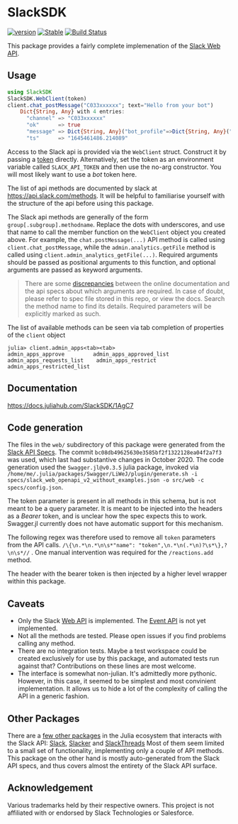 # SlackSDK

[![version](https://docs.juliahub.com//SlackSDK/version.svg)](https://juliahub.com/ui/Packages/SlackSDK/1AgC7)
[![Stable](https://img.shields.io/badge/docs-stable-blue.svg)](https://docs.juliahub.com/SlackSDK/1AgC7)
[![Build Status](https://github.com/aviks/SlackSDK.jl/actions/workflows/CI.yml/badge.svg?branch=main)](https://github.com/aviks/SlackSDK.jl/actions/workflows/CI.yml?query=branch%3Amain)

This package provides a fairly complete implemenation of the [Slack Web API](https://api.slack.com/web).

## Usage
```julia
using SlackSDK
SlackSDK.WebClient(token)
client.chat_postMessage("C033xxxxxx"; text="Hello from your bot")
    Dict{String, Any} with 4 entries:
      "channel" => "C033xxxxxx"
      "ok"      => true
      "message" => Dict{String, Any}("bot_profile"=>Dict{String, Any}("name"=>"APITesting", "team_id"=>"T0LLxxxxx", "id"=>"B033Vxxxxxx", "deleted"=>false, "app_id"=>"A033xxxxxx", "icons"=>Dict{String, Any}("image_36"=>"https://…
      "ts"      => "1645461486.214089"
```

Access to the Slack api is provided via the `WebClient` struct. Construct it by passing a [token](https://api.slack.com/authentication/token-types) directly. Alternatively, set the token as an environment variable called `SLACK_API_TOKEN` and then use the no-arg constructor. You will most likely want to use a *bot* token here. 

The list of api methods are documented by slack at https://api.slack.com/methods. It will be helpful to familiarise yourself with the structure of the api before using this package. 

The Slack api methods are generally of the form `group[.subgroup].methodname`. Replace the dots with underscores, and use that name to call the member function on the `WebClient` object you created above. For example, the `chat.postMessage(...)` API method is called using `client.chat_postMessage`, while the `admin.analytics.getFile` method is called using `client.admin_analytics_getFile(...)`. Required arguments should be passed as positional arguments to this function, and optional arguments are passed as keyword arguments. 

> There are some [discrepancies](https://github.com/slackapi/slack-api-specs/issues/70) between the online documentation and the api specs about which arguments are required. In case of doubt, please refer to spec file stored in this repo, or view the docs. Search the method name to find its details. Required parameters will be explicitly marked as such.  

The list of available methods can be seen via tab completion of properties of the `client` object

```
julia> client.admin_apps<tab><tab>
admin_apps_approve         admin_apps_approved_list    admin_apps_requests_list    admin_apps_restrict         admin_apps_restricted_list
```
## Documentation 

https://docs.juliahub.com/SlackSDK/1AgC7

## Code generation

The files in the `web/` subdirectory of this package were generated from the [Slack API Specs](https://github.com/slackapi/slack-api-specs). The commit `bc08db49625630e3585bf2f1322128ea04f2a7f3` was used, which last had substantive changes in October 2020. The code generation used the `Swagger.jl@v0.3.5` julia package, invoked via `/home/me/.julia/packages/Swagger/LiWeJ/plugin/generate.sh -i specs/slack_web_openapi_v2_without_examples.json -o src/web -c specs/config.json`.

The token parameter is present in all methods in this schema, but is not meant to be a query parameter. It is meant to be injected into the headers as a *Bearer* token, and is unclear how the spec expects this to work. Swagger.jl currently does not have automatic support for this mechanism. 

The following regex was therefore used to remove all `token` parameters from the API calls.  `/\{\n.*\n.*\n\s*"name": "token",\n.*\n(.*\n)?\s*\},?\n\s*//` . One manual intervention was required for the `/reactions.add` method. 

The header with the bearer token is then injected by a higher level wrapper within this package. 

## Caveats

* Only the Slack [Web API](https://api.slack.com/web) is implemented. The [Event API](https://api.slack.com/apis/connections/events-api) is not yet implemented. 
* Not all the methods are tested. Please open issues if you find problems calling any method. 
* There are no integration tests. Maybe a test workspace could be created exclusively for use by this package, and automated tests run against that? Contributions on these lines are most welcome. 
* The interface is somewhat non-julian. It's admittedly more pythonic. However, in this case, it seemed to be simplest and most convinient implementation. It allows us to hide a lot of the complexity of calling the API in a generic fashion. 

## Other Packages

There are a [few other packages](https://juliahub.com/ui/Search?q=Slack&type=packages) in the Julia ecosystem that interacts with the Slack API: [Slack](https://juliahub.com/ui/Packages/Slack/vfmTp/0.1.2), [Slacker](https://juliahub.com/ui/Packages/Slacker/zliBU/1.0.0) and [SlackThreads](https://juliahub.com/ui/Packages/SlackThreads/irQKT/0.1.4) Most of them seem limited to a small set of functionality, implementing only a couple of API methods. This package on the other hand is mostly auto-generated from the Slack API specs, and thus covers almost the entirety of the Slack API surface. 

## Acknowledgement

Various trademarks held by their respective owners. This project is not affiliated with or endorsed by Slack Technologies or Salesforce. 